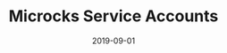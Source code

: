 ---
draft: false
title: "Microcks Service Accounts"
date: 2019-09-01
publishdate: 2019-09-01
lastmod: 2019-09-02
menu:
  docs:
    parent: automating
    name: Microcks Service Accounts
    weight: 10
toc: true
weight: 10 #rem
---